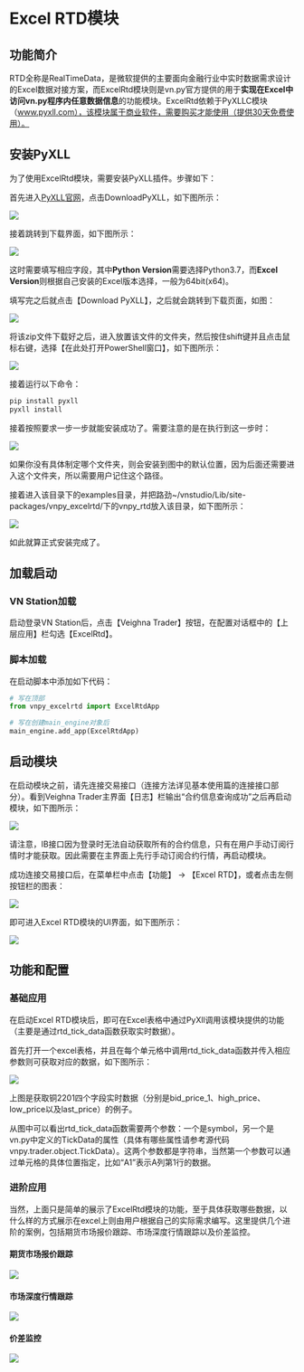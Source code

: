 # Excel RTD模块

## 功能简介

RTD全称是RealTimeData，是微软提供的主要面向金融行业中实时数据需求设计的Excel数据对接方案，而ExcelRtd模块则是vn.py官方提供的用于**实现在Excel中访问vn.py程序内任意数据信息**的功能模块。ExcelRtd依赖于PyXLLC模块（www.pyxll.com），该模块属于商业软件，需要购买才能使用（提供30天免费使用）。

## 安装PyXLL
为了使用ExcelRtd模块，需要安装PyXLL插件。步骤如下：

首先进入[PyXLL官网](https://www.pyxll.com/)，点击DownloadPyXLL，如下图所示：

![](https://vnpy-doc.oss-cn-shanghai.aliyuncs.com/excel_rtd/excel_rtd_0.png)

接着跳转到下载界面，如下图所示：

![](https://vnpy-doc.oss-cn-shanghai.aliyuncs.com/excel_rtd/excel_rtd_2.png)

这时需要填写相应字段，其中**Python Version**需要选择Python3.7，而**Excel Version**则根据自己安装的Excel版本选择，一般为64bit(x64)。

填写完之后就点击【Download PyXLL】，之后就会跳转到下载页面，如图：

![](https://vnpy-doc.oss-cn-shanghai.aliyuncs.com/excel_rtd/excel_rtd_3.png)

将该zip文件下载好之后，进入放置该文件的文件夹，然后按住shift键并且点击鼠标右键，选择【在此处打开PowerShell窗口】，如下图所示：

![](https://vnpy-doc.oss-cn-shanghai.aliyuncs.com/excel_rtd/excel_rtd_4.png)

接着运行以下命令：
```bash
pip install pyxll
pyxll install
```

接着按照要求一步一步就能安装成功了。需要注意的是在执行到这一步时：

![](https://vnpy-doc.oss-cn-shanghai.aliyuncs.com/excel_rtd/excel_rtd_9.png)

如果你没有具体制定哪个文件夹，则会安装到图中的默认位置，因为后面还需要进入这个文件夹，所以需要用户记住这个路径。

接着进入该目录下的examples目录，并把路劲~/vnstudio/Lib/site-packages/vnpy_excelrtd/下的vnpy_rtd放入该目录，如下图所示：

![](https://vnpy-doc.oss-cn-shanghai.aliyuncs.com/excel_rtd/excel_rtd_5.png)

如此就算正式安装完成了。

## 加载启动

### VN Station加载

启动登录VN Station后，点击【Veighna Trader】按钮，在配置对话框中的【上层应用】栏勾选【ExcelRtd】。

### 脚本加载

在启动脚本中添加如下代码：

```python 3
# 写在顶部
from vnpy_excelrtd import ExcelRtdApp

# 写在创建main_engine对象后
main_engine.add_app(ExcelRtdApp)
```

## 启动模块

在启动模块之前，请先连接交易接口（连接方法详见基本使用篇的连接接口部分）。看到Veighna Trader主界面【日志】栏输出“合约信息查询成功”之后再启动模块，如下图所示：

![](https://vnpy-doc.oss-cn-shanghai.aliyuncs.com/cta_strategy/1.png)

请注意，IB接口因为登录时无法自动获取所有的合约信息，只有在用户手动订阅行情时才能获取。因此需要在主界面上先行手动订阅合约行情，再启动模块。

成功连接交易接口后，在菜单栏中点击【功能】 -> 【Excel RTD】，或者点击左侧按钮栏的图表：

![](https://vnpy-doc.oss-cn-shanghai.aliyuncs.com/excel_rtd/excel_rtd_6.png)

即可进入Excel RTD模块的UI界面，如下图所示：

![](https://vnpy-doc.oss-cn-shanghai.aliyuncs.com/excel_rtd/excel_rtd_7.png)


## 功能和配置

### 基础应用

在启动Excel RTD模块后，即可在Excel表格中通过PyXll调用该模块提供的功能（主要是通过rtd_tick_data函数获取实时数据）。

首先打开一个excel表格，并且在每个单元格中调用rtd_tick_data函数并传入相应参数则可获取对应的数据，如下图所示：

![](https://vnpy-doc.oss-cn-shanghai.aliyuncs.com/excel_rtd/excel_rtd_8.png)

上图是获取铜2201四个字段实时数据（分别是bid_price_1、high_price、low_price以及last_price）的例子。

从图中可以看出rtd_tick_data函数需要两个参数：一个是symbol，另一个是vn.py中定义的TickData的属性（具体有哪些属性请参考源代码vnpy.trader.object.TickData）。这两个参数都是字符串，当然第一个参数可以通过单元格的具体位置指定，比如“A1”表示A列第1行的数据。

### 进阶应用
当然，上面只是简单的展示了ExcelRtd模块的功能，至于具体获取哪些数据，以什么样的方式展示在excel上则由用户根据自己的实际需求编写。这里提供几个进阶的案例，包括期货市场报价跟踪、市场深度行情跟踪以及价差监控。

#### 期货市场报价跟踪
![](https://vnpy-doc.oss-cn-shanghai.aliyuncs.com/excel_rtd/excel_rtd_10.png)

#### 市场深度行情跟踪

![](https://vnpy-doc.oss-cn-shanghai.aliyuncs.com/excel_rtd/excel_rtd_11.png)
#### 价差监控

![](https://vnpy-doc.oss-cn-shanghai.aliyuncs.com/excel_rtd/excel_rtd_12.png)